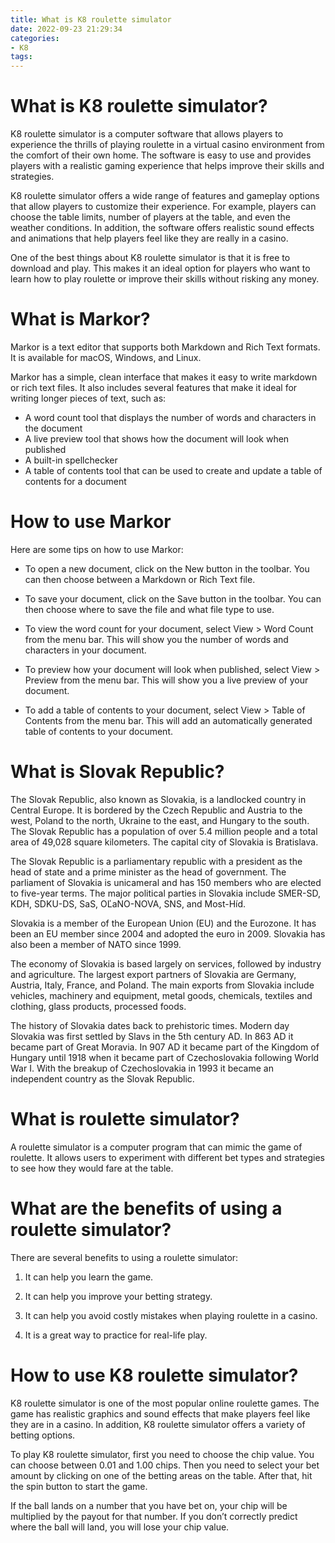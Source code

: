 ```yaml
---
title: What is K8 roulette simulator 
date: 2022-09-23 21:29:34
categories:
- K8
tags:
---
```



#  What is K8 roulette simulator? 

K8 roulette simulator is a computer software that allows players to experience the thrills of playing roulette in a virtual casino environment from the comfort of their own home. The software is easy to use and provides players with a realistic gaming experience that helps improve their skills and strategies.

K8 roulette simulator offers a wide range of features and gameplay options that allow players to customize their experience. For example, players can choose the table limits, number of players at the table, and even the weather conditions. In addition, the software offers realistic sound effects and animations that help players feel like they are really in a casino.

One of the best things about K8 roulette simulator is that it is free to download and play. This makes it an ideal option for players who want to learn how to play roulette or improve their skills without risking any money.

#  What is Markor? 

Markor is a text editor that supports both Markdown and Rich Text formats. It is available for macOS, Windows, and Linux.

Markor has a simple, clean interface that makes it easy to write markdown or rich text files. It also includes several features that make it ideal for writing longer pieces of text, such as:

- A word count tool that displays the number of words and characters in the document
- A live preview tool that shows how the document will look when published
- A built-in spellchecker
- A table of contents tool that can be used to create and update a table of contents for a document

# How to use Markor 

Here are some tips on how to use Markor:

- To open a new document, click on the New button in the toolbar. You can then choose between a Markdown or Rich Text file.

- To save your document, click on the Save button in the toolbar. You can then choose where to save the file and what file type to use.

- To view the word count for your document, select View > Word Count from the menu bar. This will show you the number of words and characters in your document.

- To preview how your document will look when published, select View > Preview from the menu bar. This will show you a live preview of your document.


- To add a table of contents to your document, select View > Table of Contents from the menu bar. This will add an automatically generated table of contents to your document.

#  What is Slovak Republic? 

The Slovak Republic, also known as Slovakia, is a landlocked country in Central Europe. It is bordered by the Czech Republic and Austria to the west, Poland to the north, Ukraine to the east, and Hungary to the south. The Slovak Republic has a population of over 5.4 million people and a total area of 49,028 square kilometers. The capital city of Slovakia is Bratislava.

The Slovak Republic is a parliamentary republic with a president as the head of state and a prime minister as the head of government. The parliament of Slovakia is unicameral and has 150 members who are elected to five-year terms. The major political parties in Slovakia include SMER-SD, KDH, SDKU-DS, SaS, OĽaNO-NOVA, SNS, and Most-Híd.

Slovakia is a member of the European Union (EU) and the Eurozone. It has been an EU member since 2004 and adopted the euro in 2009. Slovakia has also been a member of NATO since 1999.

The economy of Slovakia is based largely on services, followed by industry and agriculture. The largest export partners of Slovakia are Germany, Austria, Italy, France, and Poland. The main exports from Slovakia include vehicles, machinery and equipment, metal goods, chemicals, textiles and clothing, glass products, processed foods.

The history of Slovakia dates back to prehistoric times. Modern day Slovakia was first settled by Slavs in the 5th century AD. In 863 AD it became part of Great Moravia. In 907 AD it became part of the Kingdom of Hungary until 1918 when it became part of Czechoslovakia following World War I. With the breakup of Czechoslovakia in 1993 it became an independent country as the Slovak Republic.

#  What is roulette simulator?

A roulette simulator is a computer program that can mimic the game of roulette. It allows users to experiment with different bet types and strategies to see how they would fare at the table.

#  What are the benefits of using a roulette simulator?

There are several benefits to using a roulette simulator:

1. It can help you learn the game.

2. It can help you improve your betting strategy.

3. It can help you avoid costly mistakes when playing roulette in a casino.

4. It is a great way to practice for real-life play.

#  How to use K8 roulette simulator?

K8 roulette simulator is one of the most popular online roulette games. The game has realistic graphics and sound effects that make players feel like they are in a casino. In addition, K8 roulette simulator offers a variety of betting options.

To play K8 roulette simulator, first you need to choose the chip value. You can choose between 0.01 and 1.00 chips. Then you need to select your bet amount by clicking on one of the betting areas on the table. After that, hit the spin button to start the game.

If the ball lands on a number that you have bet on, your chip will be multiplied by the payout for that number. If you don’t correctly predict where the ball will land, you will lose your chip value.
